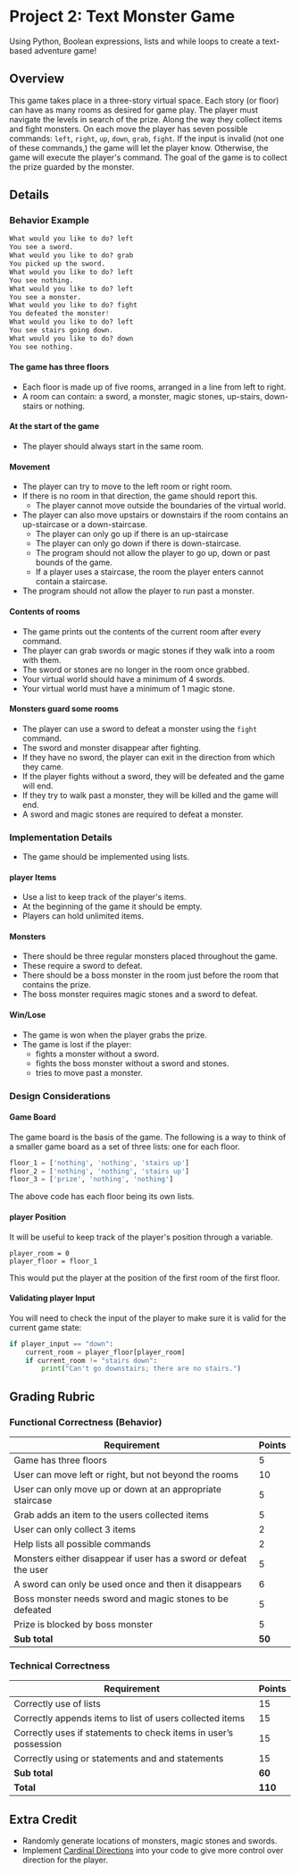 # Project 2: Text Monster Game

Using Python, Boolean expressions, lists and while loops to create a text-based adventure game!

## Overview

This game takes place in a three-story virtual space. Each story (or floor) can have as many rooms as desired for game play. The player must navigate the levels in search of the prize. Along the way they collect items and fight monsters. On each move the player has seven possible commands: `left`, `right`, `up`, `down`, `grab`, `fight`. If the input is invalid (not one of these commands,) the game will let the player know. Otherwise, the game will execute the player's command. The goal of the game is to collect the prize guarded by the monster.

## Details

### Behavior Example

```python
What would you like to do? left
You see a sword.
What would you like to do? grab
You picked up the sword.
What would you like to do? left
You see nothing.
What would you like to do? left
You see a monster.
What would you like to do? fight
You defeated the monster!
What would you like to do? left
You see stairs going down.
What would you like to do? down
You see nothing.
```

#### The game has three floors

* Each floor is made up of five rooms, arranged in a line from left to right.
* A room can contain: a sword, a monster, magic stones, up-stairs, down-stairs or nothing.

#### At the start of the game

* The player should always start in the same room.

#### Movement

* The player can try to move to the left room or right room.
* If there is no room in that direction, the game should report this.
  * The player cannot move outside the boundaries of the virtual world.
* The player can also move upstairs or downstairs if the room contains an up-staircase or a down-staircase.
  * The player can only go up if there is an up-staircase
  * The player can only go down if there is down-staircase.
  * The program should not allow the player to go up, down or past bounds of the game.
  * If a player uses a staircase, the room the player enters cannot contain a staircase.
* The program should not allow the player to run past a monster.

#### Contents of rooms

* The game prints out the contents of the current room after every command.
* The player can grab swords or magic stones if they walk into a room with them.
* The sword or stones are no longer in the room once grabbed.
* Your virtual world should have a minimum of 4 swords.
* Your virtual world must have a minimum of 1 magic stone.

#### Monsters guard some rooms

* The player can use a sword to defeat a monster using the `fight` command.
* The sword and monster disappear after fighting.
* If they have no sword, the player can exit in the direction from which they came.
* If the player fights without a sword, they will be defeated and the game will end.
* If they try to walk past a monster, they will be killed and the game will end.
* A sword and magic stones are required to defeat a monster.

### Implementation Details

* The game should be implemented using lists.

#### player Items

* Use a list to keep track of the player's items.
* At the beginning of the game it should be empty.
* Players can hold unlimited items.

#### Monsters

* There should be three regular monsters placed throughout the game.
* These require a sword to defeat.
* There should be a boss monster in the room just before the room that contains the prize.
* The boss monster requires magic stones and a sword to defeat.

#### Win/Lose

* The game is won when the player grabs the prize.
* The game is lost if the player:
  * fights a monster without a sword.
  * fights the boss monster without a sword and stones.
  * tries to move past a monster.

### Design Considerations

#### Game Board

The game board is the basis of the game. The following is a way to think of a smaller game board as a set of three lists: one for each floor.

```python
floor_1 = ['nothing', 'nothing', 'stairs up']
floor_2 = ['nothing', 'nothing', 'stairs up']
floor_3 = ['prize', 'nothing', 'nothing']
```

The above code has each floor being its own lists.

#### player Position

It will be useful to keep track of the player's position through a variable.

```pythin
player_room = 0
player_floor = floor_1
```

This would put the player at the position of the first room of the first floor.

#### Validating player Input

You will need to check the input of the player to make sure it is valid for the current game state:

```python
if player_input == "down":
    current_room = player_floor[player_room]
    if current_room != "stairs down":
        print("Can't go downstairs; there are no stairs.")
```

## Grading Rubric

### Functional Correctness (Behavior)

| Requirement | Points |
|--------|--------|
| Game has three floors |	5 |
|User can move left or right, but not beyond the rooms |	10 |
|User can only move up or down at an appropriate staircase |	5 |
|Grab adds an item to the users collected items |	5 |
|User can only collect 3 items |	2 |
|Help lists all possible commands |	2 |
|Monsters either disappear if user has a sword or defeat the user |	5 |
|A sword can only be used once and then it disappears |	6 |
|Boss monster needs sword and magic stones to be defeated |	5 |
|Prize is blocked by boss monster |	5 |
|**Sub total** |	**50** |

### Technical Correctness	
| Requirement | Points |
|--------|--------|
|Correctly use of lists |	15 |
|Correctly appends items to list of users collected items |	15 |
|Correctly uses if statements to check items in user’s possession |	15 |
|Correctly using or statements and and statements |	15 |
|**Sub total** |	**60** |
|**Total** |	**110** |


## Extra Credit

* Randomly generate locations of monsters, magic stones and swords.
* Implement [Cardinal Directions](https://en.wikipedia.org/wiki/Cardinal_direction) into your code to give more control over direction for the player.
